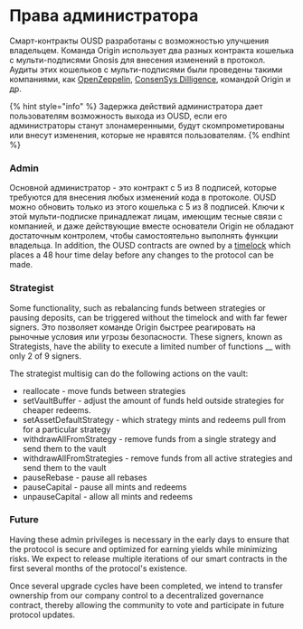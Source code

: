 # Права администратора

Смарт-контракты OUSD разработаны с возможностью улучшения владельцем. Команда Origin использует два разных контракта кошелька с мульти-подписями Gnosis для внесения изменений в протокол. Аудиты этих кошельков с мульти-подписями были проведены такими компаниями, как [OpenZeppelin](https://blog.openzeppelin.com/gnosis-multisig-wallet-audit-d702ff0e2b1e/), [ConsenSys Dilligence](https://blog.gnosis.pm/the-gnosis-multisig-wallet-and-our-commitment-to-security-ce9aca0d17f6), командой Origin и др. &#x20;

{% hint style="info" %}
Задержка действий администратора дает пользователям возможность выхода из OUSD, если его администраторы станут злонамеренными, будут скомпрометированы или внесут изменения, которые не нравятся пользователям.
{% endhint %}

### Admin

Основной администратор - это контракт с 5 из 8 подписей, которые требуются для внесения любых изменений кода в протоколе. OUSD можно обновить только из этого кошелька с 5 из 8 подписей. Ключи к этой мульти-подписке принадлежат лицам, имеющим тесные связи с компанией, и даже действующие вместе основатели Origin не обладают достаточным контролем, чтобы самостоятельно выполнять функции владельца. In addition, the OUSD contracts are owned by a [timelock](../smart-contracts/api/timelock.md) which places a 48 hour time delay before any changes to the protocol can be made.&#x20;

### Strategist

Some functionality, such as rebalancing funds between strategies or pausing deposits, can be triggered without the timelock and with far fewer signers. Это позволяет команде Origin быстрее реагировать на рыночные условия или угрозы безопасности. These signers, known as Strategists,  have the ability to execute a limited number of functions __ with only 2 of 9 signers.

The strategist multisig can do the following actions on the vault:

* reallocate - move funds between strategies
* setVaultBuffer - adjust the amount of funds held outside strategies for cheaper redeems.
* setAssetDefaultStrategy - which strategy mints and redeems pull from for a particular strategy
* withdrawAllFromStrategy - remove funds from a single strategy and send them to the vault
* withdrawAllFromStrategies - remove funds from all active strategies and send them to the vault
* pauseRebase - pause all rebases
* pauseCapital - pause all mints and redeems
* unpauseCapital - allow all mints and redeems

### Future

Having these admin privileges is necessary in the early days to ensure that the protocol is secure and optimized for earning yields while minimizing risks. We expect to release multiple iterations of our smart contracts in the first several months of the protocol's existence.

Once several upgrade cycles have been completed, we intend to transfer ownership from our company control to a decentralized governance contract, thereby allowing the community to vote and participate in future protocol updates.
